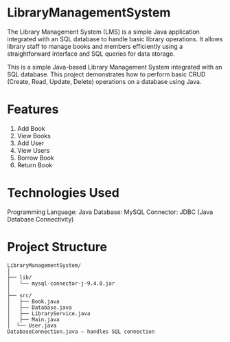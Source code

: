 # LibraryManagementSystem
The Library Management System (LMS) is a simple Java application integrated with an SQL database to handle basic library operations. It allows library staff to manage books and members efficiently using a straightforward interface and SQL queries for data storage.

This is a simple Java-based Library Management System integrated with an SQL database. This project demonstrates how to perform basic CRUD (Create, Read, Update, Delete) operations on a database using Java.

# Features
1. Add Book
2. View Books
3. Add User
4. View Users
5. Borrow Book
6. Return Book

# Technologies Used

Programming Language: Java
Database: MySQL
Connector: JDBC (Java Database Connectivity)

# Project Structure
```
LibraryManagementSystem/
│
├── lib/
│   └── mysql-connector-j-9.4.0.jar   
│
├── src/
│   ├── Book.java
│   ├── Database.java
│   ├── LibraryService.java
│   ├── Main.java
│  └── User.java
DatabaseConnection.java — handles SQL connection
```
